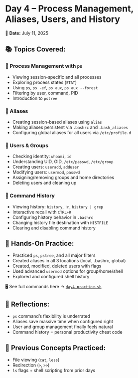 # Day 4 – Process Management, Aliases, Users, and History
📅 **Date:** July 11, 2025

## 📚 Topics Covered:
### 🔹 Process Management with `ps`
- Viewing session-specific and all processes
- Exploring process states (`STAT`)
- Using `ps`, `ps -ef`, `ps aux`, `ps aux --forest`
- Filtering by user, command, PID
- Introduction to `pstree`

### 🔹 Aliases
- Creating session-based aliases using `alias`
- Making aliases persistent via `.bashrc` and `.bash_aliases`
- Configuring global aliases for all users via `/etc/profile.d`

### 🔹 Users & Groups
- Checking identity: `whoami`, `id`
- Understanding UID, GID, `/etc/passwd`, `/etc/group`
- Creating users: `useradd`, `adduser`
- Modifying users: `usermod`, `passwd`
- Assigning/removing groups and home directories
- Deleting users and cleaning up

### 🔹 Command History
- Viewing history: `history`, `!n`, `history | grep`
- Interactive recall with `CTRL+R`
- Configuring history behavior in `.bashrc`
- Changing history file destination with `HISTFILE`
- Clearing and disabling command history

## 🔧 Hands-On Practice:
- Practiced `ps`, `pstree`, and all major filters
- Created aliases in all 3 locations (local, .bashrc, global)
- Created, modified, deleted users with flags
- Used advanced `usermod` options for group/home/shell
- Explored and configured shell history

🖥️ See full commands here → [`day4_practice.sh`](./day4_practice.sh)

## 💬 Reflections:
- `ps` command’s flexibility is underrated
- Aliases save massive time when configured right
- User and group management finally feels natural
- Command history = personal productivity cheat code

## 🔁 Previous Concepts Practiced:
- File viewing (`cat`, `less`)
- Redirection (`>`, `>>`)
- `ls` flags + shell scripting from prior days
